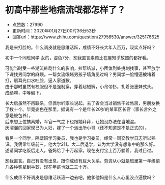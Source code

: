 # 初高中那些地痞流氓都怎样了？
- 点赞数：27990
- 更新时间：2020年01月27日00时36分52秒
- 回答url：https://www.zhihu.com/question/27956530/answer/325176625
<body>
 <p></p>
 <p data-pid="zHst5T8h">我是来打脸的。什么调皮就是思维活跃，成绩不好长大年入百万，现实点好吗？</p>
 <p data-pid="WP37dsVk">初中一个同班同学 女的，姿色7分，恕我直言素颜比在座知乎放照的都好看。</p>
 <p data-pid="zNVmVfP_">可能当时受一些潮流韩剧什么的影响，拉帮结派，小团体到处挑刺找事，甚至放学下课找男同学的麻烦。一帮女流氓堵男孩子墙角见过吗？男同学一脸懵逼被堵着打，扇耳光口水吐脸，逼人家道歉。<br>
  由于那时虽然有校服但不是强制穿，穿着超短裤，小吊带衫，扎着张惠妹式头。<br>
  成绩嘛，中等偏下。</p>
 <p data-pid="YPxABkYF">长大后虽然不再联系，但偶尔听家长说起。去了省会当过销售干过售房，男朋友换了数十个。毕竟姿色在那里。据说有一个是年长20岁的某军区长官（家长言外之意是被包养）。<br>
  后来想上位搞离婚，军官一气之下也跟她拜拜，让她没办法在当地混。<br>
  灰溜溜的回家现已为人妇，嫁了一个派出所小哥（还不知道是不是正式的）。</p>
 <p data-pid="puFfr5Sy">看另一个同学，隔壁班学习委员，我也是学习委员，经常一同交教学日志所以熟识。我俩常年级前三。他大学211。大二后退学，认为大学没有想象中的那么好。遂请同学吃饭后走人。爸妈给了十万起家。现在支付宝上百万躺着，我过目过。</p>
 <p data-pid="-GhGXT6m">恕我直言。自己有没有出息，跟你成绩有屁大关系。劳资从小就是班里第一年级前几各种奖拿到手软，现在年薪也就二三十万。</p>
 <p data-pid="1PNwdR17">什么成绩不好调皮是思维活跃滚一边去吧。他爹他妈是什么人心里没点逼数吗？</p><a data-draft-node="block" data-draft-type="mcn-link-card" data-mcn-id="1204925432334004224"></a>
 <p></p>
</body>